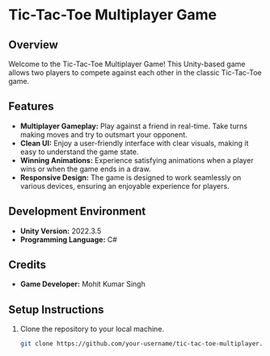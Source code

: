 # Tic-Tac-Toe Multiplayer Game

## Overview

Welcome to the Tic-Tac-Toe Multiplayer Game! This Unity-based game allows two players to compete against each other in the classic Tic-Tac-Toe game.

## Features

- **Multiplayer Gameplay:** Play against a friend in real-time. Take turns making moves and try to outsmart your opponent.
- **Clean UI:** Enjoy a user-friendly interface with clear visuals, making it easy to understand the game state.
- **Winning Animations:** Experience satisfying animations when a player wins or when the game ends in a draw.
- **Responsive Design:** The game is designed to work seamlessly on various devices, ensuring an enjoyable experience for players.

## Development Environment

- **Unity Version:** 2022.3.5
- **Programming Language:** C#
  
## Credits

- **Game Developer:** Mohit Kumar Singh

## Setup Instructions

1. Clone the repository to your local machine.
   ```bash
   git clone https://github.com/your-username/tic-tac-toe-multiplayer.git

